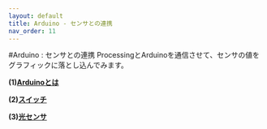 ```yaml
---
layout: default
title: Arduino - センサとの連携
nav_order: 11
---
```


#Arduino : センサとの連携
ProcessingとArduinoを通信させて、センサの値をグラフィックに落とし込んでみます。

**(1)[Arduinoとは](https://fablabsendai.gitbooks.io/summer-electronics-2016/content/arduinoをはじめよう.html)**

**(2)[スイッチ](https://fablabsendai.gitbooks.io/summer-electronics-2016/content/スイッチに.html)**

**(3)[光センサ](https://fablabsendai.gitbooks.io/summer-electronics-2016/content/光で.html)**
